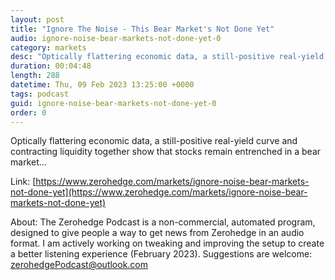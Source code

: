 ```yaml
---
layout: post
title: "Ignore The Noise - This Bear Market's Not Done Yet"
audio: ignore-noise-bear-markets-not-done-yet-0
category: markets
desc: "Optically flattering economic data, a still-positive real-yield curve and contracting liquidity together show that stocks remain entrenched in a bear market..."
duration: 00:04:48
length: 288
datetime: Thu, 09 Feb 2023 13:25:00 +0000
tags: podcast
guid: ignore-noise-bear-markets-not-done-yet-0
order: 0
---
```

Optically flattering economic data, a still-positive real-yield curve and contracting liquidity together show that stocks remain entrenched in a bear market...

Link: [https://www.zerohedge.com/markets/ignore-noise-bear-markets-not-done-yet](https://www.zerohedge.com/markets/ignore-noise-bear-markets-not-done-yet)

About: The Zerohedge Podcast is a non-commercial, automated program, designed to give people a way to get news from Zerohedge in an audio format.  I am actively working on tweaking and improving the setup to create a better listening experience (February 2023).  Suggestions are welcome: [zerohedgePodcast@outlook.com](mailto:zerohedgePodcast@outlook.com)